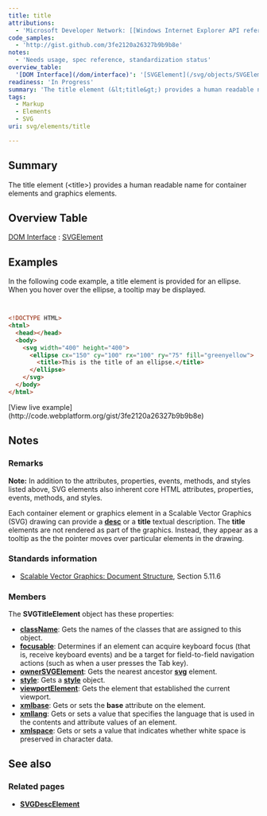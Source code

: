 ```yaml
---
title: title
attributions:
  - 'Microsoft Developer Network: [[Windows Internet Explorer API reference](http://msdn.microsoft.com/en-us/library/ie/hh828809%28v=vs.85%29.aspx) Article]'
code_samples:
  - 'http://gist.github.com/3fe2120a26327b9b9b8e'
notes:
  - 'Needs usage, spec reference, standardization status'
overview_table:
  '[DOM Interface](/dom/interface)': '[SVGElement](/svg/objects/SVGElement)'
readiness: 'In Progress'
summary: 'The title element (&lt;title&gt;) provides a human readable name for container elements and graphics elements.'
tags:
  - Markup
  - Elements
  - SVG
uri: svg/elements/title

---
```

## Summary

The title element (&lt;title&gt;) provides a human readable name for container elements and graphics elements.

## Overview Table

[DOM Interface](/dom/interface)
:   [SVGElement](/svg/objects/SVGElement)

## Examples

In the following code example, a title element is provided for an ellipse. When you hover over the ellipse, a tooltip may be displayed.

``` html


<!DOCTYPE HTML>
<html>
  <head></head>
  <body>
    <svg width="400" height="400">
      <ellipse cx="150" cy="100" rx="100" ry="75" fill="greenyellow">
        <title>This is the title of an ellipse.</title>
      </ellipse>
    </svg>
  </body>
</html>
```

</pre>
[View live example](http://code.webplatform.org/gist/3fe2120a26327b9b9b8e)

## Notes

### Remarks

**Note:** In addition to the attributes, properties, events, methods, and styles listed above, SVG elements also inherent core HTML attributes, properties, events, methods, and styles.

Each container element or graphics element in a Scalable Vector Graphics (SVG) drawing can provide a [**desc**](/svg/elements/desc) or a **title** textual description. The **title** elements are not rendered as part of the graphics. Instead, they appear as a tooltip as the the pointer moves over particular elements in the drawing.

### Standards information

-   [Scalable Vector Graphics: Document Structure](http://go.microsoft.com/fwlink/p/?linkid=204733), Section 5.11.6

### Members

The **SVGTitleElement** object has these properties:

-   [**className**](/svg/properties/className): Gets the names of the classes that are assigned to this object.
-   [**focusable**](/svg/properties/focusable): Determines if an element can acquire keyboard focus (that is, receive keyboard events) and be a target for field-to-field navigation actions (such as when a user presses the Tab key).
-   [**ownerSVGElement**](/svg/properties/ownerSVGElement): Gets the nearest ancestor [**svg**](/svg/objects/SVGElement) element.
-   [**style**](/svg/properties/style): Gets a [**style**](/css/cssom/style) object.
-   [**viewportElement**](/svg/properties/viewportElement): Gets the element that established the current viewport.
-   [**xmlbase**](/svg/properties/xmlbase): Gets or sets the **base** attribute on the element.
-   [**xmllang**](/svg/properties/xmllang): Gets or sets a value that specifies the language that is used in the contents and attribute values of an element.
-   [**xmlspace**](/svg/properties/xmlspace): Gets or sets a value that indicates whether white space is preserved in character data.

## See also

### Related pages

-   [**SVGDescElement**](/svg/elements/desc)
